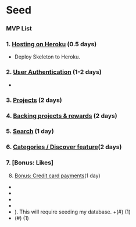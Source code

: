# Seed

### MVP List

### 1. [Hosting on Heroku](#) (0.5 days)
  + Deploy Skeleton to Heroku.
### 2. [User Authentication](#) (1-2 days)
  +

### 3. [Projects](#) (2 days)

### 4. [Backing projects & rewards](#) (2 days)

### 5. [Search](#) (1 day)

### 6. [Categories / Discover feature](#)(2 days)

### 7. [Bonus: Likes]

8. [Bonus: Credit card payments](#)(1 day)
+ 
+ 
+ 
+ 
+ ).  This will require seeding my database.
+(#) (1)
+ (#) (1)
